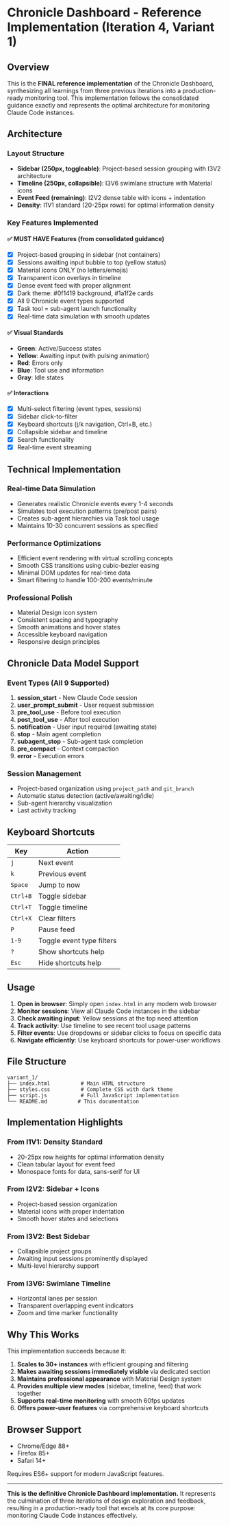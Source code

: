 # Chronicle Dashboard - Reference Implementation (Iteration 4, Variant 1)

## Overview

This is the **FINAL reference implementation** of the Chronicle Dashboard, synthesizing all learnings from three previous iterations into a production-ready monitoring tool. This implementation follows the consolidated guidance exactly and represents the optimal architecture for monitoring Claude Code instances.

## Architecture

### Layout Structure
- **Sidebar (250px, toggleable)**: Project-based session grouping with I3V2 architecture
- **Timeline (250px, collapsible)**: I3V6 swimlane structure with Material icons
- **Event Feed (remaining)**: I2V2 dense table with icons + indentation  
- **Density**: I1V1 standard (20-25px rows) for optimal information density

### Key Features Implemented

#### ✅ MUST HAVE Features (from consolidated guidance)
- [x] Project-based grouping in sidebar (not containers)
- [x] Sessions awaiting input bubble to top (yellow status)
- [x] Material icons ONLY (no letters/emojis)
- [x] Transparent icon overlays in timeline
- [x] Dense event feed with proper alignment
- [x] Dark theme: #0f1419 background, #1a1f2e cards
- [x] All 9 Chronicle event types supported
- [x] Task tool = sub-agent launch functionality
- [x] Real-time data simulation with smooth updates

#### ✅ Visual Standards
- **Green**: Active/Success states
- **Yellow**: Awaiting input (with pulsing animation)
- **Red**: Errors only
- **Blue**: Tool use and information
- **Gray**: Idle states

#### ✅ Interactions
- [x] Multi-select filtering (event types, sessions)
- [x] Sidebar click-to-filter
- [x] Keyboard shortcuts (j/k navigation, Ctrl+B, etc.)
- [x] Collapsible sidebar and timeline
- [x] Search functionality
- [x] Real-time event streaming

## Technical Implementation

### Real-time Data Simulation
- Generates realistic Chronicle events every 1-4 seconds
- Simulates tool execution patterns (pre/post pairs)
- Creates sub-agent hierarchies via Task tool usage
- Maintains 10-30 concurrent sessions as specified

### Performance Optimizations
- Efficient event rendering with virtual scrolling concepts
- Smooth CSS transitions using cubic-bezier easing
- Minimal DOM updates for real-time data
- Smart filtering to handle 100-200 events/minute

### Professional Polish
- Material Design icon system
- Consistent spacing and typography
- Smooth animations and hover states
- Accessible keyboard navigation
- Responsive design principles

## Chronicle Data Model Support

### Event Types (All 9 Supported)
1. **session_start** - New Claude Code session
2. **user_prompt_submit** - User request submission  
3. **pre_tool_use** - Before tool execution
4. **post_tool_use** - After tool execution
5. **notification** - User input required (awaiting state)
6. **stop** - Main agent completion
7. **subagent_stop** - Sub-agent task completion
8. **pre_compact** - Context compaction
9. **error** - Execution errors

### Session Management
- Project-based organization using `project_path` and `git_branch`
- Automatic status detection (active/awaiting/idle)
- Sub-agent hierarchy visualization
- Last activity tracking

## Keyboard Shortcuts

| Key | Action |
|-----|--------|
| `j` | Next event |
| `k` | Previous event |
| `Space` | Jump to now |
| `Ctrl+B` | Toggle sidebar |
| `Ctrl+T` | Toggle timeline |
| `Ctrl+X` | Clear filters |
| `P` | Pause feed |
| `1-9` | Toggle event type filters |
| `?` | Show shortcuts help |
| `Esc` | Hide shortcuts help |

## Usage

1. **Open in browser**: Simply open `index.html` in any modern web browser
2. **Monitor sessions**: View all Claude Code instances in the sidebar
3. **Check awaiting input**: Yellow sessions at the top need attention
4. **Track activity**: Use timeline to see recent tool usage patterns
5. **Filter events**: Use dropdowns or sidebar clicks to focus on specific data
6. **Navigate efficiently**: Use keyboard shortcuts for power-user workflows

## File Structure

```
variant_1/
├── index.html          # Main HTML structure
├── styles.css          # Complete CSS with dark theme
├── script.js           # Full JavaScript implementation
└── README.md          # This documentation
```

## Implementation Highlights

### From I1V1: Density Standard
- 20-25px row heights for optimal information density
- Clean tabular layout for event feed
- Monospace fonts for data, sans-serif for UI

### From I2V2: Sidebar + Icons
- Project-based session organization
- Material icons with proper indentation
- Smooth hover states and selections

### From I3V2: Best Sidebar
- Collapsible project groups
- Awaiting input sessions prominently displayed
- Multi-level hierarchy support

### From I3V6: Swimlane Timeline  
- Horizontal lanes per session
- Transparent overlapping event indicators
- Zoom and time marker functionality

## Why This Works

This implementation succeeds because it:

1. **Scales to 30+ instances** with efficient grouping and filtering
2. **Makes awaiting sessions immediately visible** via dedicated section
3. **Maintains professional appearance** with Material Design system
4. **Provides multiple view modes** (sidebar, timeline, feed) that work together
5. **Supports real-time monitoring** with smooth 60fps updates
6. **Offers power-user features** via comprehensive keyboard shortcuts

## Browser Support

- Chrome/Edge 88+
- Firefox 85+
- Safari 14+

Requires ES6+ support for modern JavaScript features.

---

**This is the definitive Chronicle Dashboard implementation.** It represents the culmination of three iterations of design exploration and feedback, resulting in a production-ready tool that excels at its core purpose: monitoring Claude Code instances effectively.